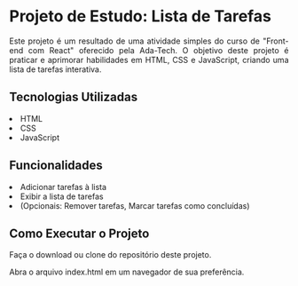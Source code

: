 <h1>Projeto de Estudo: Lista de Tarefas</h1>
<p align="justify">Este projeto é um resultado de uma atividade simples do curso de "Front-end com React" oferecido pela Ada-Tech. O objetivo deste projeto é praticar e aprimorar habilidades em HTML, CSS e JavaScript, criando uma lista de tarefas interativa.

<h2>Tecnologias Utilizadas</h2>
<li>HTML</li>
<li>CSS</li>
<li>JavaScript</li>
<h2>Funcionalidades</h2>
<li>Adicionar tarefas à lista</li>
<li>Exibir a lista de tarefas</li>
<li>(Opcionais: Remover tarefas, Marcar tarefas como concluídas)</li>
<h2>Como Executar o Projeto</h2>
<p>Faça o download ou clone do repositório deste projeto.
<p>Abra o arquivo index.html em um navegador de sua preferência.
